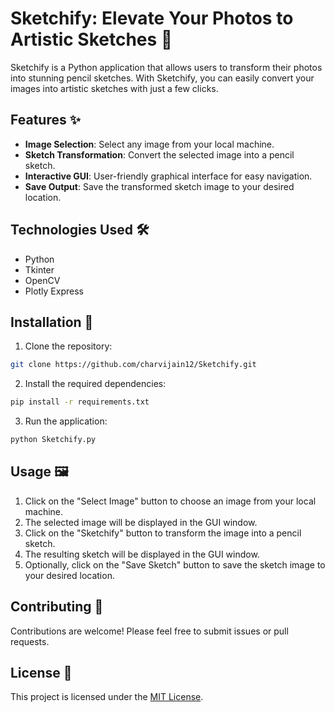 # Sketchify: Elevate Your Photos to Artistic Sketches 🎨

Sketchify is a Python application that allows users to transform their photos into stunning pencil sketches. With Sketchify, you can easily convert your images into artistic sketches with just a few clicks.

## Features ✨

- **Image Selection**: Select any image from your local machine.
- **Sketch Transformation**: Convert the selected image into a pencil sketch.
- **Interactive GUI**: User-friendly graphical interface for easy navigation.
- **Save Output**: Save the transformed sketch image to your desired location.

## Technologies Used 🛠️

- Python
- Tkinter
- OpenCV
- Plotly Express

## Installation 🚀

1. Clone the repository:

```bash
git clone https://github.com/charvijain12/Sketchify.git
```

2. Install the required dependencies:

```bash
pip install -r requirements.txt
```

3. Run the application:

```bash
python Sketchify.py
```

## Usage 🖼️

1. Click on the "Select Image" button to choose an image from your local machine.
2. The selected image will be displayed in the GUI window.
3. Click on the "Sketchify" button to transform the image into a pencil sketch.
4. The resulting sketch will be displayed in the GUI window.
5. Optionally, click on the "Save Sketch" button to save the sketch image to your desired location.

## Contributing 🤝

Contributions are welcome! Please feel free to submit issues or pull requests.

## License 📝

This project is licensed under the [MIT License](LICENSE).


